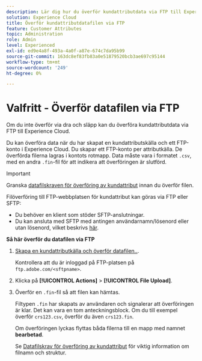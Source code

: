 ```yaml
---
description: Lär dig hur du överför kundattributdata via FTP till Experience Cloud.
solution: Experience Cloud
title: Överför kundattributdatafilen via FTP
feature: Customer Attributes
topic: Administration
role: Admin
level: Experienced
exl-id: ed9e4a8f-493a-4a0f-a87e-674c7da95b99
source-git-commit: 163dc8ef83fb83a0e51879520bcb3ae697c95144
workflow-type: tm+mt
source-wordcount: '249'
ht-degree: 0%

---
```


# Valfritt - Överför datafilen via FTP

Om du inte överför via dra och släpp kan du överföra kundattributdata via FTP till Experience Cloud.

Du kan överföra data när du har skapat en kundattributskälla och ett FTP-konto i Experience Cloud. Du skapar ett FTP-konto per attributkälla. De överförda filerna lagras i kontots rotmapp. Data måste vara i formatet `.csv`, med en andra `.fin`-fil för att indikera att överföringen är slutförd.

>[!IMPORTANT]
>
>Granska [datafilskraven för överföring av kundattribut](crs-data-file.md) innan du överför filen.

Filöverföring till FTP-webbplatsen för kundattribut kan göras via FTP eller SFTP:

* Du behöver en klient som stöder SFTP-anslutningar.
* Du kan ansluta med SFTP med antingen användarnamn/lösenord eller utan lösenord, vilket beskrivs [här](https://experienceleague.adobe.com/docs/analytics/export/ftp-and-sftp/secure-file-transfer-protocol/ftp-sftp-cert-auth.html?lang=sv-SE).

**Så här överför du datafilen via FTP**

1. [Skapa en kundattributkälla och överför datafilen..](t-crs-usecase.md).

   Kontrollera att du är inloggad på FTP-platsen på `ftp.adobe.com/<sftpname>`.

1. Klicka på **[!UICONTROL Actions]** > **[!UICONTROL File Upload]**.

1. Överför en `.fin`-fil så att filen kan hämtas.

   Filtypen `.fin` har skapats av användaren och signalerar att överföringen är klar. Det kan vara en tom anteckningsblock. Om du till exempel överför `crs123.csv`, överför du även `crs123.fin`.

   Om överföringen lyckas flyttas båda filerna till en mapp med namnet **bearbetad**.

   Se [Datafilskrav för överföring av kundattribut](crs-data-file.md) för viktig information om filnamn och struktur.
